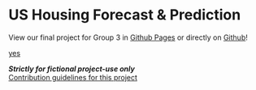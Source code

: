 # US Housing Forecast & Prediction

View our final project for Group 3 in [Github Pages](https://stbere.github.io/project-4/) or directly on [Github](https://stbere.github.io/project-4/)!



[yes](https://github.com/stbere/project-4/blob/main/images/forecast-fortress.PNG?raw=true)







***Strictly for fictional project-use only***</br>
[Contribution guidelines for this project](https://www.fhfa.gov/DataTools/Downloads/Pages/Public-Use-Databases.aspx)

